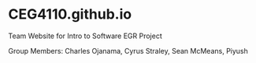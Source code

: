# CEG4110.github.io
Team Website for Intro to Software EGR Project

Group Members: Charles Ojanama, Cyrus Straley, Sean McMeans, Piyush
